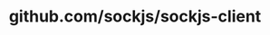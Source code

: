 ---
layout: post
title: github.com/sockjs/sockjs-client
categories: link
tags: [انگلیسی, برنامه‌نویسی]
---